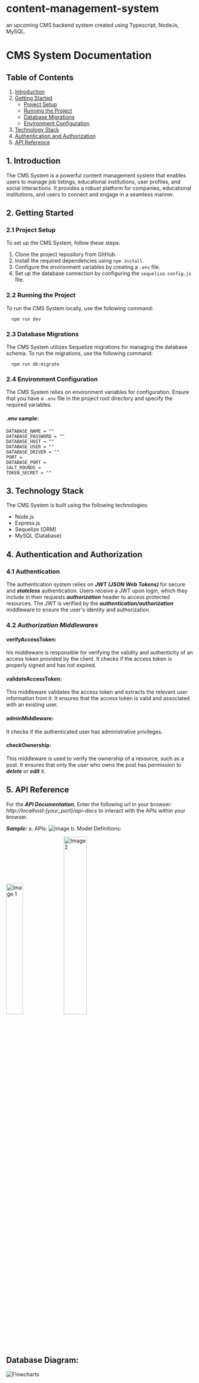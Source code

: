 # content-management-system
an upcoming CMS backend system created using Typescript, NodeJs, MySQL.   

# CMS System Documentation

## Table of Contents

1. [Introduction](#introduction)
2. [Getting Started](#getting-started)
   - [Project Setup](#project-setup)
   - [Running the Project](#running-the-project)
   - [Database Migrations](#database-migrations)
   - [Environment Configuration](#environment-configuration)
3. [Technology Stack](#technology-stack)
4. [Authentication and Authorization](#authentication-and-authorization)
5. [API Reference](#api-reference)


## 1. Introduction 

The CMS System is a powerful content management system that enables users to manage job listings, educational institutions, user profiles, and social interactions. It provides a robust platform for companies, educational institutions, and users to connect and engage in a seamless manner.

## 2. Getting Started

### 2.1 Project Setup

To set up the CMS System, follow these steps:

1. Clone the project repository from GitHub.
2. Install the required dependencies using `npm install`.
3. Configure the environment variables by creating a `.env` file.
4. Set up the database connection by configuring the `sequelize.config.js` file.

### 2.2 Running the Project

To run the CMS System locally, use the following command:

      npm run dev

### 2.3 Database Migrations

The CMS System utilizes Sequelize migrations for managing the database schema. To run the migrations, use the following command:

      npm run db:migrate



### 2.4 Environment Configuration

The CMS System relies on environment variables for configuration. Ensure that you have a `.env` file in the project root directory and specify the required variables.

  #### .env sample:
    DATABASE_NAME = ""
    DATABASE_PASSWORD = ""
    DATABASE_HOST = ""
    DATABASE_USER = ""
    DATABASE_DRIVER = ""
    PORT = 
    DATABASE_PORT = 
    SALT_ROUNDS = 
    TOKEN_SECRET = ""


## 3. Technology Stack

The CMS System is built using the following technologies:

- Node.js
- Express.js
- Sequelize (ORM)
- MySQL (Database)

## 4. Authentication and Authorization
  ### 4.1 Authentication 
   The authentication system relies on ***JWT (JSON Web Tokens)*** for secure and ***stateless*** authentication. Users receive a JWT upon login, 
   which they include in their requests ***authorization*** header to access protected resources. 
   The JWT is verified by the ***authentication/authorization*** middleware to ensure the user's identity and authorization.
  ### 4.2 ***Authorization Middlewares***
  #### verifyAccessToken:
  his middleware is responsible for verifying the validity and authenticity of an access token provided by the client.
  It checks if the access token is properly signed and has not expired.

  #### validateAccessToken:
  This middleware validates the access token and extracts the relevant user information from it.
  It ensures that the access token is valid and associated with an existing user.

  #### adminMiddleware:
  It checks if the authenticated user has administrative privileges.
  #### checkOwnership:
  This middleware is used to verify the ownership of a resource, such as a post.
  It ensures that only the user who owns the post has permission to ***delete*** or ***edit*** it.

## 5. API Reference

For the ***API Documentation***, Enter the following url in your browser: <i>http://localhost:{your_port}/api-docs</i> to interact with the APIs within your browser.

***Sample:*** 
a. APIs:
![image](https://github.com/sarahishamsaied/content-management-system/assets/71923204/fe64fefb-854a-4984-8574-958ed479c24c)
b. Model Definitions:
<div>
  <img src="https://github.com/sarahishamsaied/content-management-system/assets/71923204/809358db-aa44-49b3-8a1e-5d91a7cf0722" alt="Image 1" style="width: 30%;">
  <img src="https://github.com/sarahishamsaied/content-management-system/assets/71923204/b095382c-4f63-40c6-8390-f6fe316b7c53" alt="Image 2" style="width: 35%;">
</div>


## Database Diagram:
![Flowcharts](https://github.com/sarahishamsaied/content-management-system/assets/71923204/0e370271-609f-420d-9895-1dde64529a1e)


